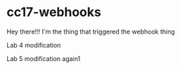 # cc17-webhooks

Hey there!!! I'm the thing that triggered the webhook thing

Lab 4 modification

Lab 5 modification again1
